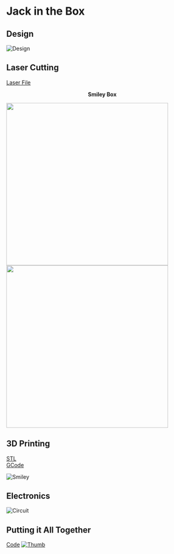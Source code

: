 # Jack in the Box

## Design

![Design](https://github.com/zachgitt/IDD-Fa19-Lab5/blob/master/planets.jpg)


## Laser Cutting

[Laser File](https://github.com/zachgitt/IDD-Fa19-Lab5/blob/master/planets.ai)

<p align="center"> <b> Smiley Box </b> </p>
<p align="center">
<p float="left">
  <img src="https://github.com/zachgitt/IDD-Fa19-Lab5/blob/master/box_planets.JPG" width="425" />
  <img src="https://github.com/zachgitt/IDD-Fa19-Lab5/blob/master/box_name.JPG" width="425" /> 
</p>

## 3D Printing

[STL](https://github.com/zachgitt/IDD-Fa19-Lab5/blob/master/smiley.stl) <br>
[GCode](https://github.com/zachgitt/IDD-Fa19-Lab5/blob/master/planets.gcode)

![Smiley](https://github.com/zachgitt/IDD-Fa19-Lab5/blob/master/smiley.JPG)

## Electronics

![Circuit](https://github.com/zachgitt/IDD-Fa19-Lab5/blob/master/circuit.JPG)

## Putting it All Together

[Code](https://github.com/zachgitt/IDD-Fa19-Lab5/blob/master/JackInABox.ino)
[![Thumb](https://github.com/zachgitt/IDD-Fa19-Lab5/blob/master/thumb.png)](https://youtu.be/6BptUZd56x8)
